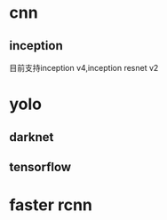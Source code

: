 # cnn
## inception
目前支持inception v4,inception resnet v2

# yolo
## darknet
## tensorflow

# faster rcnn



